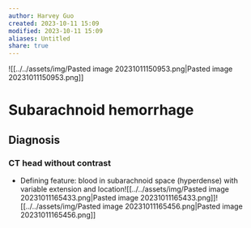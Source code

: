 ```yaml
---
author: Harvey Guo
created: 2023-10-11 15:09
modified: 2023-10-11 15:09
aliases: Untitled
share: true
---
```


![[../../assets/img/Pasted image 20231011150953.png|Pasted image 20231011150953.png]]
# Subarachnoid hemorrhage
## Diagnosis
### CT head without contrast
- Defining feature: blood in subarachnoid space (hyperdense) with variable extension and location![[../../assets/img/Pasted image 20231011165433.png|Pasted image 20231011165433.png]]![[../../assets/img/Pasted image 20231011165456.png|Pasted image 20231011165456.png]]